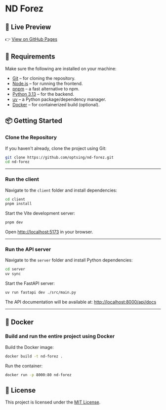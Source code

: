 # ND Forez


## 🚀 Live Preview

👉 [View on GitHub Pages](https://optsing.github.io/nd-forez/)


## 🧰 Requirements

Make sure the following are installed on your machine:

- [Git](https://git-scm.com/downloads) – for cloning the repository.
- [Node.js](https://nodejs.org/) – for running the frontend.
- [pnpm](https://pnpm.io/) – a fast alternative to npm.
- [Python 3.13](https://www.python.org/) – for the backend.
- [uv](https://github.com/astral-sh/uv) – a Python package/dependency manager.
- [Docker](https://docs.docker.com/get-docker/) – for containerized build (optional).


## 📦 Getting Started

### Clone the Repository

If you haven't already, clone the project using Git:

```bash
git clone https://github.com/optsing/nd-forez.git
cd nd-forez
```

---

### Run the client

Navigate to the `client` folder and install dependencies:

```bash
cd client
pnpm install
```

Start the Vite development server:

```bash
pnpm dev
```

Open [http://localhost:5173](http://localhost:5173) in your browser.

---

### Run the API server

Navigate to the `server` folder and install Python dependencies:

```bash
cd server
uv sync
```

Start the FastAPI server:

```bash
uv run fastapi dev ./src/main.py
```

The API documentation will be available at: [http://localhost:8000/api/docs](http://localhost:8000/api/docs)

---

## 🐳 Docker

### Build and run the entire project using Docker

Build the Docker image:

```bash
docker build -t nd-forez .
```

Run the container:

```bash
docker run -p 8000:80 nd-forez
```


## 📄 License

This project is licensed under the [MIT License](LICENSE).
